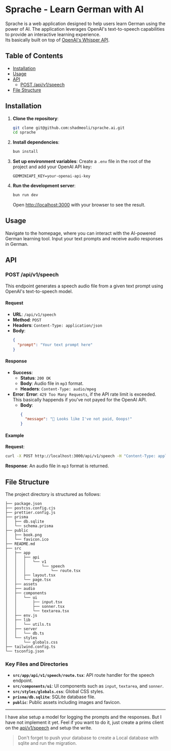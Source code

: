 # Sprache - Learn German with AI

Sprache is a web application designed to help users learn German using the power of AI. The application leverages OpenAI's text-to-speech capabilities to provide an interactive learning experience.\
Its basically built on top of [OpenAI's Whisper API](https://openai.com/blog/whisper/).

## Table of Contents

- [Installation](#installation)
- [Usage](#usage)
- [API](#api)
  - [POST /api/v1/speech](#post-apiv1speech)
- [File Structure](#file-structure)

## Installation

1. **Clone the repository**:

   ```bash
   git clone git@github.com:shadmeoli/sprache.ai.git
   cd sprache
   ```

2. **Install dependencies**:

   ```bash
   bun install
   ```

3. **Set up environment variables**:
   Create a `.env` file in the root of the project and add your OpenAI API key:

   ```env
   GEMMINIAPI_KEY=your-openai-api-key
   ```

4. **Run the development server**:

   ```bash
   bun run dev
   ```

   Open [http://localhost:3000](http://localhost:3000) with your browser to see the result.

## Usage

Navigate to the homepage, where you can interact with the AI-powered German learning tool. Input your text prompts and receive audio responses in German.

## API

### POST /api/v1/speech

This endpoint generates a speech audio file from a given text prompt using OpenAI's text-to-speech model.

#### Request

- **URL**: `/api/v1/speech`
- **Method**: `POST`
- **Headers**: `Content-Type: application/json`
- **Body**:
  ```json
  {
    "prompt": "Your text prompt here"
  }
  ```

#### Response

- **Success**:
  - **Status**: `200 OK`
  - **Body**: Audio file in `mp3` format.
  - **Headers**: `Content-Type: audio/mpeg`
- **Error**:
  **Error**: `429 Too Many Requests`, if the API rate limit is exceeded. This basically happends if you've not payed for the OpenAI API.
  - **Body**:
    ```json
    {
      "message": "🥺 Looks like I've not paid, Ooops!"
    }
    ```

#### Example

**Request**:

```bash
curl -X POST http://localhost:3000/api/v1/speech -H "Content-Type: application/json" -d '{"prompt": "Hallo, wie geht es Ihnen?"}'
```

**Response**:
An audio file in `mp3` format is returned.

## File Structure

The project directory is structured as follows:

```
├── package.json
├── postcss.config.cjs
├── prettier.config.js
├── prisma
│   ├── db.sqlite
│   └── schema.prisma
├── public
│   ├── book.png
│   └── favicon.ico
├── README.md
├── src
│   ├── app
│   │   ├── api
│   │   │   └── v1
│   │   │       └── speech
│   │   │           └── route.tsx
│   │   ├── layout.tsx
│   │   └── page.tsx
│   ├── assets
│   ├── audio
│   ├── components
│   │   └── ui
│   │       ├── input.tsx
│   │       ├── sonner.tsx
│   │       └── textarea.tsx
│   ├── env.js
│   ├── lib
│   │   └── utils.ts
│   ├── server
│   │   └── db.ts
│   └── styles
│       └── globals.css
├── tailwind.config.ts
└── tsconfig.json
```

### Key Files and Directories

- **`src/app/api/v1/speech/route.tsx`**: API route handler for the speech endpoint.
- **`src/components/ui`**: UI components such as `input`, `textarea`, and `sonner`.
- **`src/styles/globals.css`**: Global CSS styles.
- **`prisma/db.sqlite`**: SQLite database file.
- **`public`**: Public assets including images and favicon.

---

I have alse setup a model for logging the prompts and the responses. But I have not implement it yet.
Feel if you want to do it, just create a prims client on the [api/v1/speech](./src/app/api/v1/speech/route.tsx) and setup the write.

> Don't forget to push your database to create a Local database with sqlite and run the migration.
